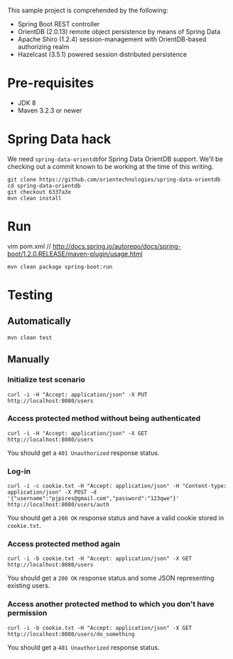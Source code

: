 This sample project is comprehended by the following:
* Spring Boot REST controller
* OrientDB (2.0.13) remote object persistence by means of Spring Data
* Apache Shiro (1.2.4) session-management with OrientDB-based authorizing realm
* Hazelcast (3.5.1) powered session distributed persistence

# Pre-requisites

* JDK 8
* Maven 3.2.3 or newer

# Spring Data hack

We need ```spring-data-orientdb```for Spring Data OrientDB support.
We'll be checking out a commit known to be working at the time of this writing.

```
git clone https://github.com/orientechnologies/spring-data-orientdb
cd spring-data-orientdb
git checkout 6337a3e
mvn clean install
```

# Run

vim pom.xml // http://docs.spring.io/autorepo/docs/spring-boot/1.2.0.RELEASE/maven-plugin/usage.html

```
mvn clean package spring-boot:run
```

# Testing

## Automatically

```mvn clean test```

## Manually

### Initialize test scenario

```
curl -i -H "Accept: application/json" -X PUT http://localhost:8080/users
```

### Access protected method without being authenticated

```
curl -i -H "Accept: application/json" -X GET http://localhost:8080/users
```

You should get a ```401 Unauthorized``` response status.

### Log-in

```
curl -i -c cookie.txt -H "Accept: application/json" -H "Content-type: application/json" -X POST -d '{"username":"pjpires@gmail.com","password":"123qwe"}' http://localhost:8080/users/auth
```

You should get a ```200 OK``` response status and have a valid cookie stored in ```cookie.txt```.

### Access protected method again

```
curl -i -b cookie.txt -H "Accept: application/json" -X GET http://localhost:8080/users
```

You should get a ```200 OK``` response status and some JSON representing existing users.

### Access another protected method to which you don't have permission

```
curl -i -b cookie.txt -H "Accept: application/json" -X GET http://localhost:8080/users/do_something
```

You should get a ```401 Unauthorized``` response status.
